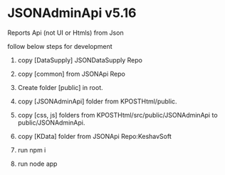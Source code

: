 # JSONAdminApi v5.16
Reports Api (not UI or Htmls) from Json

follow below steps for development

1.  copy [DataSupply] JSONDataSupply Repo
2.  copy [common] from JSONApi Repo
3.  Create folder [public] in root.
4.  copy [JSONAdminApi] folder from KPOSTHtml/public.
5.  copy [css, js] folders from KPOSTHtml/src/public/JSONAdminApi to public/JSONAdminApi.

6.  copy [KData] folder from JSONApi Repo:KeshavSoft
7.  run npm i
8.  run node app


